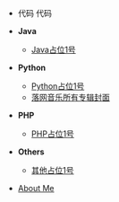 - 代码 代码
- **Java**

  - [Java占位1号](code/python/落网音乐所有专辑封面.md)

- **Python**

  - [Python占位1号](code/python/落网音乐所有专辑封面.md)
  - [落网音乐所有专辑封面](code/python/落网音乐所有专辑封面.md)

- **PHP**

  - [PHP占位1号](code/python/落网音乐所有专辑封面.md)

- **Others**
  - [其他占位1号](code/python/落网音乐所有专辑封面.md)
  

- [About Me](README.md)


